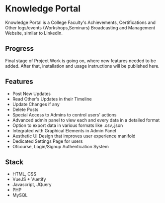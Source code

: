 # Knowledge Portal
Knowledge Portal is a College Faculty's Achievements, Certifications and Other logs/events (Workshops,Seminars) Broadcasting and Management Website, similar to LinkedIn.

## Progress
Final stage of Project Work is going on, where new features needed to be added. After that, installation and usage instructions will be published here.

## Features
* Post New Updates
* Read Other's Updates in their Timeline
* Update Changes if any
* Delete Posts
* Special Access to Admins to control users' actions
* Advanced admin panel to view each and every data in a detailed format
* Option to export data in various formats like .csv,.json
* Integrated with Graphical Elements in Admin Panel
* Aesthetic UI Design that improves user experience manifold
* Dedicated Settings Page for users
* Ofcourse, Login/Signup Authentication System

## Stack
* HTML, CSS
* VueJS + Vuetify
* Javascript, JQuery
* PHP
* MySQL
